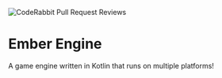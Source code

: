 ![CodeRabbit Pull Request Reviews](https://img.shields.io/coderabbit/prs/github/Alcano22/ember-engine?utm_source=oss&utm_medium=github&utm_campaign=Alcano22%2Fember-engine&labelColor=171717&color=FF570A&link=https%3A%2F%2Fcoderabbit.ai&label=CodeRabbit+Reviews)

# Ember Engine

A game engine written in Kotlin that runs on multiple platforms!
